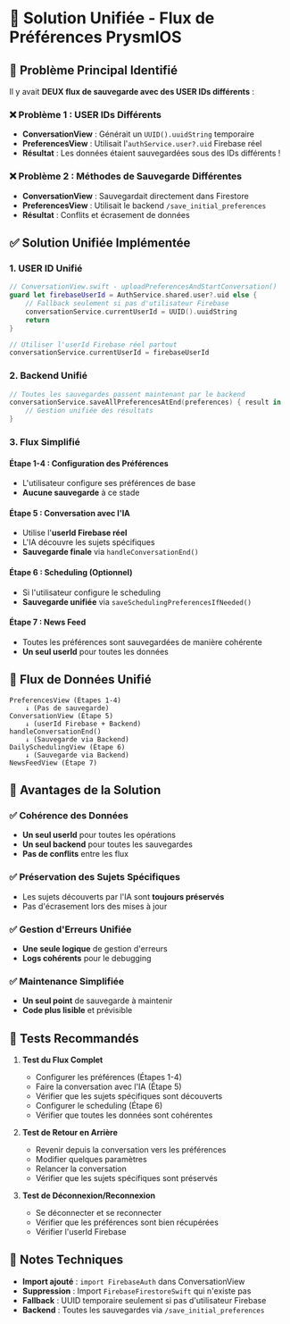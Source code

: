 # 🔧 Solution Unifiée - Flux de Préférences PrysmIOS

## 🚨 Problème Principal Identifié

Il y avait **DEUX flux de sauvegarde avec des USER IDs différents** :

### ❌ Problème 1 : USER IDs Différents
- **ConversationView** : Générait un `UUID().uuidString` temporaire
- **PreferencesView** : Utilisait l'`authService.user?.uid` Firebase réel
- **Résultat** : Les données étaient sauvegardées sous des IDs différents !

### ❌ Problème 2 : Méthodes de Sauvegarde Différentes
- **ConversationView** : Sauvegardait directement dans Firestore
- **PreferencesView** : Utilisait le backend `/save_initial_preferences`
- **Résultat** : Conflits et écrasement de données

## ✅ Solution Unifiée Implémentée

### 1. **USER ID Unifié**
```swift
// ConversationView.swift - uploadPreferencesAndStartConversation()
guard let firebaseUserId = AuthService.shared.user?.uid else {
    // Fallback seulement si pas d'utilisateur Firebase
    conversationService.currentUserId = UUID().uuidString
    return
}

// Utiliser l'userId Firebase réel partout
conversationService.currentUserId = firebaseUserId
```

### 2. **Backend Unifié**
```swift
// Toutes les sauvegardes passent maintenant par le backend
conversationService.saveAllPreferencesAtEnd(preferences) { result in
    // Gestion unifiée des résultats
}
```

### 3. **Flux Simplifié**

#### **Étape 1-4 : Configuration des Préférences**
- L'utilisateur configure ses préférences de base
- **Aucune sauvegarde** à ce stade

#### **Étape 5 : Conversation avec l'IA**
- Utilise l'**userId Firebase réel**
- L'IA découvre les sujets spécifiques
- **Sauvegarde finale** via `handleConversationEnd()`

#### **Étape 6 : Scheduling (Optionnel)**
- Si l'utilisateur configure le scheduling
- **Sauvegarde unifiée** via `saveSchedulingPreferencesIfNeeded()`

#### **Étape 7 : News Feed**
- Toutes les préférences sont sauvegardées de manière cohérente
- **Un seul userId** pour toutes les données

## 🔄 Flux de Données Unifié

```
PreferencesView (Étapes 1-4)
    ↓ (Pas de sauvegarde)
ConversationView (Étape 5)
    ↓ (userId Firebase + Backend)
handleConversationEnd()
    ↓ (Sauvegarde via Backend)
DailySchedulingView (Étape 6)
    ↓ (Sauvegarde via Backend)
NewsFeedView (Étape 7)
```

## 🎯 Avantages de la Solution

### ✅ **Cohérence des Données**
- **Un seul userId** pour toutes les opérations
- **Un seul backend** pour toutes les sauvegardes
- **Pas de conflits** entre les flux

### ✅ **Préservation des Sujets Spécifiques**
- Les sujets découverts par l'IA sont **toujours préservés**
- Pas d'écrasement lors des mises à jour

### ✅ **Gestion d'Erreurs Unifiée**
- **Une seule logique** de gestion d'erreurs
- **Logs cohérents** pour le debugging

### ✅ **Maintenance Simplifiée**
- **Un seul point** de sauvegarde à maintenir
- **Code plus lisible** et prévisible

## 🧪 Tests Recommandés

1. **Test du Flux Complet**
   - Configurer les préférences (Étapes 1-4)
   - Faire la conversation avec l'IA (Étape 5)
   - Vérifier que les sujets spécifiques sont découverts
   - Configurer le scheduling (Étape 6)
   - Vérifier que toutes les données sont cohérentes

2. **Test de Retour en Arrière**
   - Revenir depuis la conversation vers les préférences
   - Modifier quelques paramètres
   - Relancer la conversation
   - Vérifier que les sujets spécifiques sont préservés

3. **Test de Déconnexion/Reconnexion**
   - Se déconnecter et se reconnecter
   - Vérifier que les préférences sont bien récupérées
   - Vérifier l'userId Firebase

## 📝 Notes Techniques

- **Import ajouté** : `import FirebaseAuth` dans ConversationView
- **Suppression** : Import `FirebaseFirestoreSwift` qui n'existe pas
- **Fallback** : UUID temporaire seulement si pas d'utilisateur Firebase
- **Backend** : Toutes les sauvegardes via `/save_initial_preferences` 